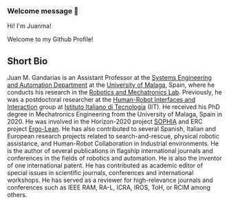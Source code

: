 ### Welcome message 👋

Hi! I'm Juanma!

Welcome to my Github Profile!

## Short Bio
Juan M. Gandarias is an Assistant Professor at the [Systems Engineering and Automation Department](https://www.uma.es/isa) at the [University of Malaga](https://www.uma.es), Spain, where he conducts his research in the [Robotics and Mechatronics Lab](https://www.uma.es/robotics-and-mechatronics). Previously, he was a postdoctoral researcher at the [Human-Robot Interfaces and Interaction](https://www.iit.it/web/hrii/) group at [Istituto Italiano di Tecnologia](https://www.iit.it) (IIT). He received his PhD degree in Mechatronics Engineering from the University of Malaga, Spain in 2020. He was involved in the Horizon-2020 project [SOPHIA](https://project-sophia.eu/) and ERC project [Ergo-Lean](https://ergolean.eu/). He has also contributed to several Spanish, Italian and European research projects related to search-and-rescue, physical robotic assistance, and Human-Robot Collaboration in Industrial environments. He is the author of several publications in flagship international journals and conferences in the fields of robotics and automation. He is also the inventor of one international patent. He has contributed as academic editor of special issues in scientific journals, conferences and international workshops. He has served as a reviewer for high-relevance journals and conferences such as IEEE RAM, RA-L, ICRA, IROS, ToH, or RCIM among others.




<!--
**jmgandarias/jmgandarias** is a ✨ _special_ ✨ repository because its `README.md` (this file) appears on your GitHub profile.

Here are some ideas to get you started:

- 🔭 I’m currently working on ...
- 🌱 I’m currently learning ...
- 👯 I’m looking to collaborate on ...
- 🤔 I’m looking for help with ...
- 💬 Ask me about ...
- 📫 How to reach me: ...
- 😄 Pronouns: ...
- ⚡ Fun fact: ...
-->
